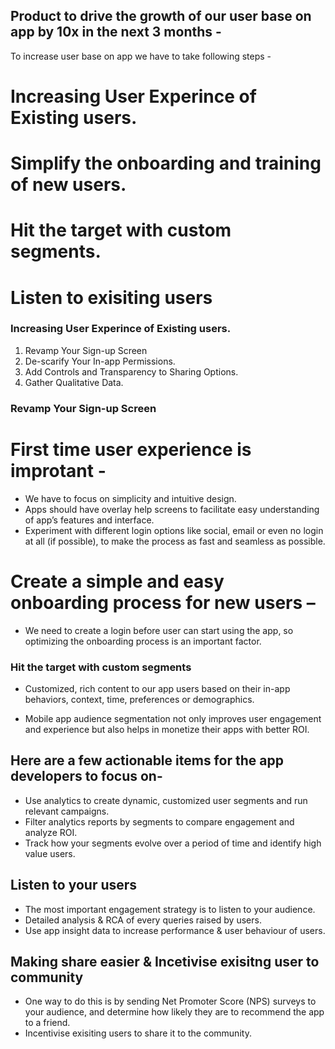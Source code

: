 ## Product to drive the growth of our user base on app by 10x in the next 3 months - 

To increase user base on app we have to take following steps -

# Increasing User Experince of Existing users.
# Simplify the onboarding and training of new users.
# Hit the target with custom segments.
# Listen to exisiting users


### Increasing User Experince of Existing users.

1. Revamp Your Sign-up Screen
2. De-scarify Your In-app Permissions.
3. Add Controls and Transparency to Sharing Options.
4. Gather Qualitative Data.

### Revamp Your Sign-up Screen
# First time user experience is improtant - 
 
- We have to focus on simplicity and intuitive design.
- Apps should have overlay help screens to facilitate easy understanding of app’s features and interface.
- Experiment with different login options like social, email or even no login at all (if possible), to make the process as fast and seamless as possible.

# Create a simple and easy onboarding process for new users –

- We need to create a login before user can start using the app, so optimizing the onboarding process is an important factor.

### Hit the target with custom segments

- Customized, rich content to our app users based on their in-app behaviors, context, time, preferences or demographics.

- Mobile app audience segmentation not only improves user engagement and experience but also helps in monetize their apps with better ROI.

## Here are a few actionable items for the app developers to focus on-

- Use analytics to create dynamic, customized user segments and run relevant campaigns.
- Filter analytics reports by segments to compare engagement and analyze ROI.
- Track how your segments evolve over a period of time and identify high value users.


## Listen to your users

- The most important engagement strategy is to listen to your audience.
- Detailed analysis & RCA of every queries raised by users.
- Use app insight data to increase performance & user behaviour of users.

## Making share easier & Incetivise exisitng user to community 

- One way to do this is by sending Net Promoter Score (NPS) surveys to your audience, and determine how likely they are to recommend the app to a friend.
- Incentivise exisiting users to share it to the community.
